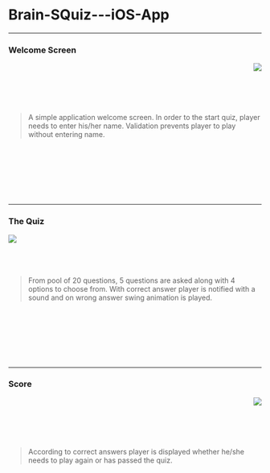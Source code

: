 # Brain-SQuiz---iOS-App

_________________

### Welcome Screen

<img align="right" src="https://user-images.githubusercontent.com/22201958/42727490-b24fee82-8775-11e8-8451-11c6bd05701f.jpg">

<br/>
<br/>
<br/>
<br/>
<br/>

>A simple application welcome screen. In order to the start quiz, player needs to enter his/her name. Validation prevents player to play without entering name.

<br/>
<br/>
<br/>
<br/>
<br/>
<br/>

_________________

### The Quiz

<img align="left" 
src = "https://user-images.githubusercontent.com/22201958/42727491-b25fdd2e-8775-11e8-99f7-0dd4cab819d8.jpg">

<br/>
<br/>
<br/>
<br/>

>From pool of 20 questions, 5 questions are asked along with 4 options to choose from. With correct answer player is notified with a sound and on wrong answer swing animation is played.

<br/>
<br/>
<br/>
<br/>
<br/>
<br/>

__________________________

### Score

<img  align="right" 
src="https://user-images.githubusercontent.com/22201958/42727492-b26dd276-8775-11e8-8870-cff04b48b673.jpg">

<br/>
<br/>
<br/>
<br/>
<br/>

>According to correct answers player is displayed whether he/she needs to play again or has passed the quiz.

